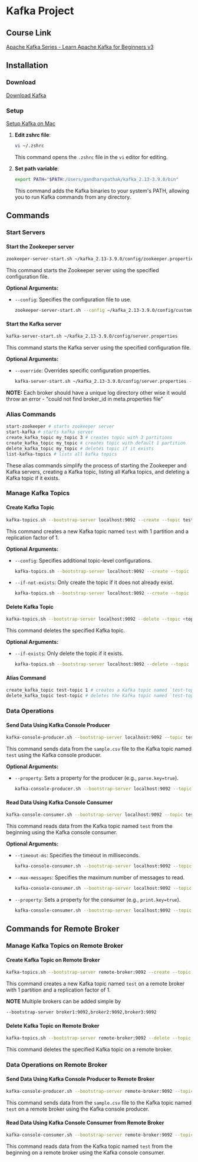 # Kafka Project

## Course Link

[Apache Kafka Series - Learn Apache Kafka for Beginners v3](https://www.udemy.com/course/apache-kafka/?couponCode=ST1MT31025G3)

## Installation

### Download

[Download Kafka](https://kafka.apache.org/downloads)

### Setup

[Setup Kafka on Mac](https://learn.conduktor.io/kafka/how-to-install-apache-kafka-on-mac/)

1. **Edit zshrc file**:

    ```sh
    vi ~/.zshrc 
    ```

    This command opens the `.zshrc` file in the `vi` editor for editing.

2. **Set path variable**:

    ```sh
    export PATH="$PATH:/Users/gandharvpathak/kafka_2.13-3.9.0/bin"
    ```

    This command adds the Kafka binaries to your system's PATH, allowing you to run Kafka commands from any directory.

## Commands

### Start Servers

#### Start the Zookeeper server

```sh
zookeeper-server-start.sh ~/kafka_2.13-3.9.0/config/zookeeper.properties
```

This command starts the Zookeeper server using the specified configuration file.

**Optional Arguments:**

- `--config`: Specifies the configuration file to use.

    ```sh
    zookeeper-server-start.sh --config ~/kafka_2.13-3.9.0/config/custom_zookeeper.properties
    ```

#### Start the Kafka server

```sh
kafka-server-start.sh ~/kafka_2.13-3.9.0/config/server.properties
```

This command starts the Kafka server using the specified configuration file.

**Optional Arguments:**

- `--override`: Overrides specific configuration properties.

    ```sh
    kafka-server-start.sh ~/kafka_2.13-3.9.0/config/server.properties --override log.dirs=/tmp/kafka-logs
    ```
**NOTE:** Each broker should have a unique log directory other wise it would throw an error - "could not find broker_id in meta.properties file"

### Alias Commands

```sh
start-zookeeper # starts zookeeper server
start-kafka # starts kafka server
create_kafka_topic my_topic 3 # creates topic with 3 partitions
create_kafka_topic my_topic # creates topic with default 1 partition
delete_kafka_topic my_topic # deletes topic if it exists
list-kafka-topics # lists all kafka topics
```

These alias commands simplify the process of starting the Zookeeper and Kafka servers, creating a Kafka topic, listing all Kafka topics, and deleting a Kafka topic if it exists.

### Manage Kafka Topics

#### Create Kafka Topic

```sh
kafka-topics.sh --bootstrap-server localhost:9092 --create --topic test --partitions 1 --replication-factor 1
```

This command creates a new Kafka topic named `test` with 1 partition and a replication factor of 1.

**Optional Arguments:**

- `--config`: Specifies additional topic-level configurations.

    ```sh
    kafka-topics.sh --bootstrap-server localhost:9092 --create --topic test --partitions 1 --replication-factor 1 --config cleanup.policy=compact
    ```

- `--if-not-exists`: Only create the topic if it does not already exist.

    ```sh
    kafka-topics.sh --bootstrap-server localhost:9092 --create --topic test --partitions 1 --replication-factor 1 --if-not-exists
    ```

#### Delete Kafka Topic

```sh
kafka-topics.sh --bootstrap-server localhost:9092 --delete --topic <topic_name>
```

This command deletes the specified Kafka topic.

**Optional Arguments:**

- `--if-exists`: Only delete the topic if it exists.

    ```sh
    kafka-topics.sh --bootstrap-server localhost:9092 --delete --topic test --if-exists
    ```

#### Alias Command

```sh
create_kafka_topic test-topic 1 # creates a Kafka topic named `test-topic` with 1 partition
delete_kafka_topic test-topic # deletes the Kafka topic named `test-topic` if it exists
```

### Data Operations

#### Send Data Using Kafka Console Producer

```sh
kafka-console-producer.sh --bootstrap-server localhost:9092 --topic test < /Users/gandharvpathak/workspace/kafka/kafka/sample.csv 
```

This command sends data from the `sample.csv` file to the Kafka topic named `test` using the Kafka console producer.

**Optional Arguments:**

- `--property`: Sets a property for the producer (e.g., `parse.key=true`).

    ```sh
    kafka-console-producer.sh --bootstrap-server localhost:9092 --topic test --property parse.key=true < /Users/gandharvpathak/workspace/kafka/kafka/sample.csv
    ```

#### Read Data Using Kafka Console Consumer

```sh
kafka-console-consumer.sh --bootstrap-server localhost:9092 --topic test --from-beginning
```

This command reads data from the Kafka topic named `test` from the beginning using the Kafka console consumer.

**Optional Arguments:**

- `--timeout-ms`: Specifies the timeout in milliseconds.

    ```sh
    kafka-console-consumer.sh --bootstrap-server localhost:9092 --topic test --from-beginning --timeout-ms 1000
    ```

- `--max-messages`: Specifies the maximum number of messages to read.

    ```sh
    kafka-console-consumer.sh --bootstrap-server localhost:9092 --topic test --from-beginning --max-messages 10
    ```

- `--property`: Sets a property for the consumer (e.g., `print.key=true`).

    ```sh
    kafka-console-consumer.sh --bootstrap-server localhost:9092 --topic test --from-beginning --property print.key=true
    ```

## Commands for Remote Broker

### Manage Kafka Topics on Remote Broker

#### Create Kafka Topic on Remote Broker

```sh
kafka-topics.sh --bootstrap-server remote-broker:9092 --create --topic test --partitions 1 --replication-factor 1
```

This command creates a new Kafka topic named `test` on a remote broker with 1 partition and a replication factor of 1.

**NOTE** Multiple brokers can be added simple by

``` sh
--bootstrap-server broker1:9092,broker2:9092,broker3:9092
```

#### Delete Kafka Topic on Remote Broker

```sh
kafka-topics.sh --bootstrap-server remote-broker:9092 --delete --topic <topic_name>
```

This command deletes the specified Kafka topic on a remote broker.

### Data Operations on Remote Broker

#### Send Data Using Kafka Console Producer to Remote Broker

```sh
kafka-console-producer.sh --bootstrap-server remote-broker:9092 --topic test < /Users/gandharvpathak/workspace/kafka/kafka/sample.csv 
```

This command sends data from the `sample.csv` file to the Kafka topic named `test` on a remote broker using the Kafka console producer.

#### Read Data Using Kafka Console Consumer from Remote Broker

```sh
kafka-console-consumer.sh --bootstrap-server remote-broker:9092 --topic test --from-beginning
```

This command reads data from the Kafka topic named `test` from the beginning on a remote broker using the Kafka console consumer.

